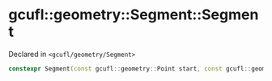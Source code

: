 # gcufl::geometry::Segment::Segment
Declared in `<gcufl/geometry/Segment>`
```cpp
constexpr Segment(const gcufl::geometry::Point start, const gcufl::geometry::Point end) noexcept;
```
